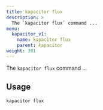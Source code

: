 ```yaml
---
title: kapacitor flux
description: >
  The `kapacitor flux` command ...
menu:
  kapacitor_v1:
    name: kapacitor flux
    parent: kapacitor
weight: 301
---
```


The `kapacitor flux` command ...

## Usage

```sh
kapacitor flux
```
